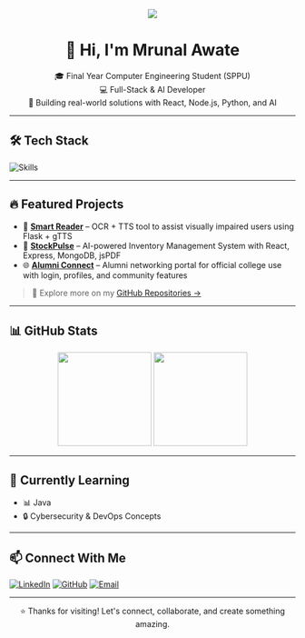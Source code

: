 <!-- Banner -->
<p align="center">
  <img src="https://readme-typing-svg.demolab.com/?lines=Hey+there!+I'm+Mrunal+Awate;Computer+Engineer+%7C+Full-Stack+Developer;Let's+Build+Awesome+Things!&center=true&width=1000&height=50" />
</p>

<h1 align="center">👋 Hi, I'm Mrunal Awate</h1>

<p align="center">
  🎓 Final Year Computer Engineering Student (SPPU) <br>
  💻 Full-Stack & AI Developer <br>
  🚀 Building real-world solutions with React, Node.js, Python, and AI
</p>

---

## 🛠️ Tech Stack

![Skills](https://skillicons.dev/icons?i=html,css,js,react,nodejs,mongodb,mysql,python,java,tailwind,git,github,vscode)

---

## 🔥 Featured Projects

- 🧠 [**Smart Reader**](https://github.com/mrunal-awate/Smart-Reader) – OCR + TTS tool to assist visually impaired users using Flask + gTTS
- 🧾 [**StockPulse**](https://github.com/mrunal-awate/stockpulse) – AI-powered Inventory Management System with React, Express, MongoDB, jsPDF
- 🌐 [**Alumni Connect**](https://github.com/mrunal-awate/alumni-connect-react) – Alumni networking portal for official college use with login, profiles, and community features

> 🔗 Explore more on my [GitHub Repositories →](https://github.com/mrunal-awate?tab=repositories)

---

## 📊 GitHub Stats

<p align="center">
  <img src="https://github-readme-stats.vercel.app/api?username=mrunal-awate&show_icons=true&theme=radical" height="165">
  <img src="https://streak-stats.demolab.com/?user=mrunal-awate&theme=radical" height="165">
</p>

---

## 🧠 Currently Learning

- 📊 Java
- 🔒 Cybersecurity & DevOps Concepts

---

## 📫 Connect With Me

[![LinkedIn](https://img.shields.io/badge/LinkedIn-blue?style=for-the-badge&logo=linkedin&logoColor=white)](https://www.linkedin.com/in/mrunal-awate-00a90225b/)
[![GitHub](https://img.shields.io/badge/GitHub-000?style=for-the-badge&logo=github&logoColor=white)](https://github.com/mrunal-awate)
[![Email](https://img.shields.io/badge/Email-red?style=for-the-badge&logo=gmail&logoColor=white)](mailto:mrunalawate0tv@gmail.com)

---

<p align="center">⭐️ Thanks for visiting! Let's connect, collaborate, and create something amazing.</p>
